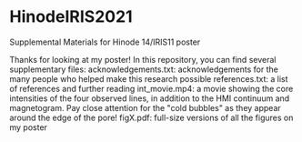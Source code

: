 # HinodeIRIS2021
Supplemental Materials for Hinode 14/IRIS11 poster

Thanks for looking at my poster! In this repository, you can find several supplementary files:
acknowledgements.txt: acknowledgements for the many people who helped make this research possible
references.txt: a list of references and further reading
int_movie.mp4: a movie showing the core intensities of the four observed lines, in addition to the HMI continuum and magnetogram. Pay close attention for the "cold bubbles" as they appear around the edge of the pore!
figX.pdf: full-size versions of all the figures on my poster

